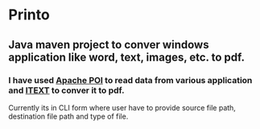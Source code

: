# Printo

## Java maven project to conver windows application like word, text, images, etc. to pdf.

### I have used [Apache POI](https://poi.apache.org/) to read data from various application and [ITEXT](https://itextpdf.com/en) to conver it to pdf. 
Currently its in CLI form where user have to provide source file path, destination file path and type of file.
